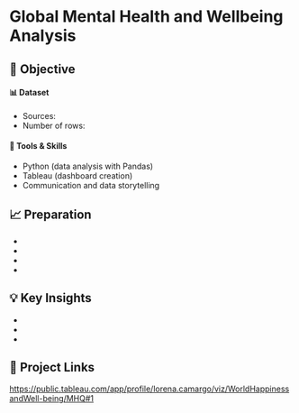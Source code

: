 # Global Mental Health and Wellbeing Analysis



## 📌 Objective


#### 📊 Dataset
- Sources:  
- Number of rows: 

#### 🔧 Tools & Skills
- Python (data analysis with Pandas)
- Tableau (dashboard creation)
- Communication and data storytelling

## 📈 Preparation
- 
- 
- 
- 

## 💡 Key Insights
- 
- 
- 

## 🔗 Project Links
https://public.tableau.com/app/profile/lorena.camargo/viz/WorldHappinessandWell-being/MHQ#1


#
